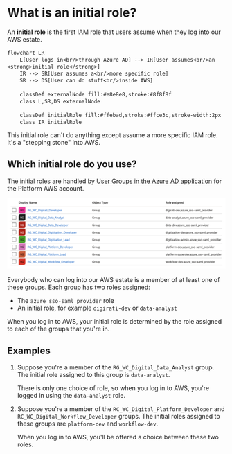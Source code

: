 # What is an initial role?

An **initial role** is the first IAM role that users assume when they log into our AWS estate.

```mermaid
flowchart LR
    L[User logs in<br/>through Azure AD] --> IR[User assumes<br/>an <strong>initial role</strong>]
    IR --> SR[User assumes a<br/>more specific role]
    SR --> DS[User can do stuff<br/>inside AWS]

    classDef externalNode fill:#e8e8e8,stroke:#8f8f8f
    class L,SR,DS externalNode

    classDef initialRole fill:#ffebad,stroke:#ffce3c,stroke-width:2px
    class IR initialRole
```

This initial role can't do anything except assume a more specific IAM role.
It's a "stepping stone" into AWS.

## Which initial role do you use?

The initial roles are handled by [User Groups in the Azure AD application][users_and_groups] for the Platform AWS account.

![A table of groups in the Azure AD console. Each group has a name (for example, 'RG_WC_Digirati_Developer') and a list of roles assigned (for example, 'digirati-dev, azure_sso-saml_provider').](group_screenshot.png)

Everybody who can log into our AWS estate is a member of at least one of these groups.
Each group has two roles assigned:

*   The `azure_sso-saml_provider` role
*   An initial role, for example `digirati-dev` or `data-analyst`

When you log in to AWS, your initial role is determined by the role assigned to each of the groups that you're in.

[users_and_groups]: https://portal.azure.com/#view/Microsoft_AAD_IAM/ManagedAppMenuBlade/~/Users/objectId/c300392b-56aa-4a3e-8d2c-249ce2d5468d/appId/3bfb9ee4-2ec9-40e0-8432-10cd46f9afe4

## Examples

1.  Suppose you're a member of the `RG_WC_Digital_Data_Analyst` group.
    The initial role assigned to this group is `data-analyst`.

    There is only one choice of role, so when you log in to AWS, you're logged in using the `data-analyst` role.

2.  Suppose you're a member of the `RC_WC_Digital_Platform_Developer` and `RC_WC_Digital_Workflow_Developer` groups.
    The initial roles assigned to these groups are `platform-dev` and `workflow-dev`.

    When you log in to AWS, you'll be offered a choice between these two roles.
